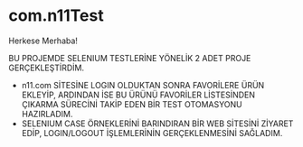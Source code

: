 # com.n11Test

Herkese Merhaba! 

BU PROJEMDE SELENIUM TESTLERİNE YÖNELİK 2 ADET PROJE GERÇEKLEŞTİRDİM.
- n11.com SİTESİNE LOGIN OLDUKTAN SONRA FAVORİLERE ÜRÜN EKLEYİP, ARDINDAN İSE BU ÜRÜNÜ FAVORİLER LİSTESİNDEN ÇIKARMA SÜRECİNİ TAKİP EDEN BİR TEST OTOMASYONU HAZIRLADIM.
- SELENIUM CASE ÖRNEKLERİNİ BARINDIRAN BİR WEB SİTESİNİ ZİYARET EDİP, LOGIN/LOGOUT İŞLEMLERİNİN GERÇEKLENMESİNİ SAĞLADIM.
